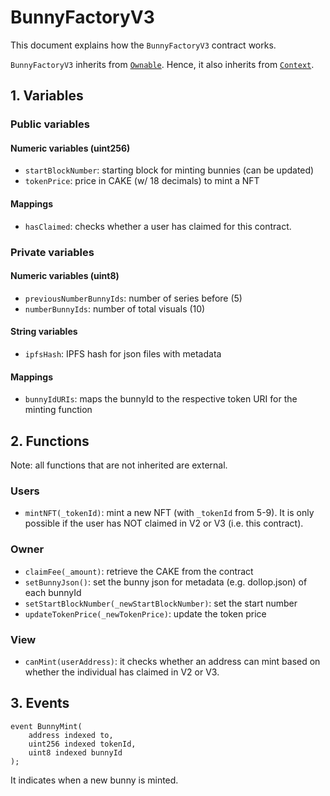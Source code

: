 # BunnyFactoryV3

This document explains how the `BunnyFactoryV3` contract works.

`BunnyFactoryV3` inherits from [`Ownable`](https://github.com/OpenZeppelin/openzeppelin-contracts/blob/master/contracts/access/Owanable.sol). Hence, it also inherits from [`Context`](https://github.com/OpenZeppelin/openzeppelin-contracts/blob/master/contracts/utils/Context.sol).

## 1. Variables

### Public variables

#### Numeric variables (uint256)

- `startBlockNumber`: starting block for minting bunnies (can be updated)
- `tokenPrice`: price in CAKE (w/ 18 decimals) to mint a NFT

#### Mappings

- `hasClaimed`: checks whether a user has claimed for this contract.

### Private variables

#### Numeric variables (uint8)

- `previousNumberBunnyIds`: number of series before (5)
- `numberBunnyIds`: number of total visuals (10)

#### String variables

- `ipfsHash`: IPFS hash for json files with metadata

#### Mappings

- `bunnyIdURIs`: maps the bunnyId to the respective token URI for the minting function

## 2. Functions

Note: all functions that are not inherited are external.

### Users

- `mintNFT(_tokenId)`: mint a new NFT (with `_tokenId` from 5-9). It is only possible if the user has NOT claimed in V2 or V3 (i.e. this contract).

### Owner

- `claimFee(_amount)`: retrieve the CAKE from the contract
- `setBunnyJson()`: set the bunny json for metadata (e.g. dollop.json) of each bunnyId
- `setStartBlockNumber(_newStartBlockNumber)`: set the start number
- `updateTokenPrice(_newTokenPrice)`: update the token price

### View

- `canMint(userAddress)`: it checks whether an address can mint based on whether the individual has claimed in V2 or V3.

## 3. Events

```
event BunnyMint(
    address indexed to,
    uint256 indexed tokenId,
    uint8 indexed bunnyId
);
```

It indicates when a new bunny is minted.
